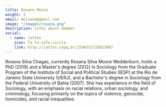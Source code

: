```yaml
---
title: Rosana Moore
weight: 3
email: melzana@gmail.com 
image: "/images/rosana.png"
description: infos about member
social:
  - name: lattes
    icon: fa fa-info-circle
    link: http://lattes.cnpq.br/2546352728913607
---
```


Rosana Silva Chagas, currently Rosana Silva Moore Wedderburn, holds a PhD (2019) and a Master's degree (2012) in Sociology from the Graduate Program of the Institute of Social and Political Studies (IESP) at the Rio de Janeiro State University (UERJ), and a Bachelor's degree in Sociology from the Federal University of Bahia (2007). She has experience in the field of Sociology, with an emphasis on racial relations, urban sociology, and criminology, focusing primarily on the topics of violence, genocide, homicides, and racial inequalities.
